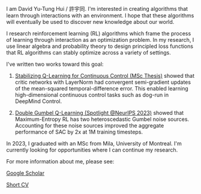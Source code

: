 I am David Yu-Tung Hui / 許宇同.
I'm interested in creating algorithms that learn through interactions with an environment.
I hope that these algorithms will eventually be used to discover new knowledge about our world.

I research reinforcement learning (RL) algorithms which frame the process of learning through interaction as an optimization problem.
In my research, I use linear algebra and probability theory to design principled loss functions that RL algorithms can stably optimize across a variety of settings. 

I've written two works toward this goal:
1. [Stabilizing Q-Learning for Continuous Control (MSc Thesis)](https://papyrus.bib.umontreal.ca/xmlui/bitstream/handle/1866/32085/Hui_David_Yu-Tung_2022_memoire.pdf)
showed that critic networks with LayerNorm had convergent semi-gradient updates of the mean-squared temporal-difference error.
This enabled learning high-dimensional continuous control tasks such as dog-run in DeepMind Control.

3. [Double Gumbel Q-Learning (Spotlight @NeurIPS 2023)](https://openreview.net/forum?id=UdaTyy0BNB)
showed that Maximum-Entropy RL has two heteroscedastic Gumbel noise sources.
Accounting for these noise sources improved the aggregate performance of SAC by 2x at 1M training timesteps.

In 2023, I graduated with an MSc from Mila, University of Montreal.
I'm currently looking for opportunities where I can continue my research.

For more information about me, please see:

[Google Scholar](https://scholar.google.com/citations?user=pXHOdMwAAAAJ&hl=en)

[Short CV](https://dyth.github.io/CV_DavidYu_TungHui.pdf)
